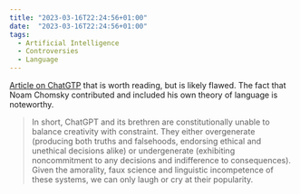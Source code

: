```yaml
---
title: "2023-03-16T22:24:56+01:00"
date:  "2023-03-16T22:24:56+01:00"
tags:
  - Artificial Intelligence
  - Controversies
  - Language
---
```


[Article on ChatGTP](https://www.nytimes.com/2023/03/08/opinion/noam-chomsky-chatgpt-ai.html) that is worth reading, but is likely flawed. The fact that Noam Chomsky contributed and included his own theory of language is noteworthy.

> In short, ChatGPT and its brethren are constitutionally unable to balance creativity with constraint. They either overgenerate (producing both truths and falsehoods, endorsing ethical and unethical decisions alike) or undergenerate (exhibiting noncommitment to any decisions and indifference to consequences). Given the amorality, faux science and linguistic incompetence of these systems, we can only laugh or cry at their popularity.
